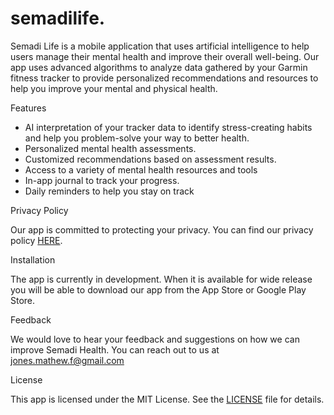 # semadilife.

Semadi Life is a mobile application that uses artificial intelligence to help users manage their mental health and improve their overall well-being. Our app uses advanced algorithms to analyze data gathered by your Garmin fitness tracker to provide personalized recommendations and resources to help you improve your mental and physical health.

Features

- AI interpretation of your tracker data to identify stress-creating habits and help you problem-solve your way to better health. 
- Personalized mental health assessments. 
- Customized recommendations based on assessment results. 
- Access to a variety of mental health resources and tools
- In-app journal to track your progress. 
- Daily reminders to help you stay on track

Privacy Policy

Our app is committed to protecting your privacy. You can find our privacy policy [HERE](privacy.html).

Installation

The app is currently in development.  When it is available for wide release you will be able to download our app from the App Store or Google Play Store.

Feedback

We would love to hear your feedback and suggestions on how we can improve Semadi Health. You can reach out to us at jones.mathew.f@gmail.com

License

This app is licensed under the MIT License. See the <a href="./license.html">LICENSE</a> file for details.
